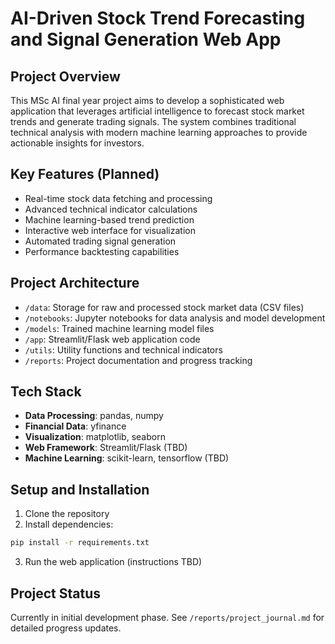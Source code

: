 # AI-Driven Stock Trend Forecasting and Signal Generation Web App

## Project Overview
This MSc AI final year project aims to develop a sophisticated web application that leverages artificial intelligence to forecast stock market trends and generate trading signals. The system combines traditional technical analysis with modern machine learning approaches to provide actionable insights for investors.

## Key Features (Planned)
- Real-time stock data fetching and processing
- Advanced technical indicator calculations
- Machine learning-based trend prediction
- Interactive web interface for visualization
- Automated trading signal generation
- Performance backtesting capabilities

## Project Architecture
- `/data`: Storage for raw and processed stock market data (CSV files)
- `/notebooks`: Jupyter notebooks for data analysis and model development
- `/models`: Trained machine learning model files
- `/app`: Streamlit/Flask web application code
- `/utils`: Utility functions and technical indicators
- `/reports`: Project documentation and progress tracking

## Tech Stack
- **Data Processing**: pandas, numpy
- **Financial Data**: yfinance
- **Visualization**: matplotlib, seaborn
- **Web Framework**: Streamlit/Flask (TBD)
- **Machine Learning**: scikit-learn, tensorflow (TBD)

## Setup and Installation
1. Clone the repository
2. Install dependencies:
```bash
pip install -r requirements.txt
```
3. Run the web application (instructions TBD)

## Project Status
Currently in initial development phase. See `/reports/project_journal.md` for detailed progress updates. 